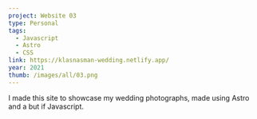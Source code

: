 ```yaml
---
project: Website 03
type: Personal
tags:
  - Javascript
  - Astro
  - CSS
link: https://klasnasman-wedding.netlify.app/
year: 2021
thumb: /images/all/03.png
---
```


I made this site to showcase my wedding photographs, made using Astro and a but if Javascript. 

